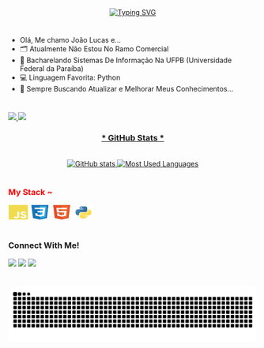  <div align="center">
  <a href="https://git.io/typing-svg">
    <img src="https://readme-typing-svg.demolab.com?font=Fira+Code&weight=500&size=22&pause=1000&color=ffffff&center=true&vCenter=true&random=false&width=524&lines=Welcome+To+My+Profile!" alt="Typing SVG">
  </a>
</div>

#

- Olá, Me chamo João Lucas e...
- 🗂️ Atualmente Não Estou No Ramo Comercial
- 🌱 Bacharelando Sistemas De Informação Na UFPB (Universidade Federal da Paraíba)
- 💻 Linguagem Favorita: Python
- 🎒 Sempre Buscando Atualizar e Melhorar Meus Conhecimentos...

#

<div>
  <a href="https://beacons.ai/jlucasdev7">
  <img height="180em" src="https://github-readme-stats.vercel.app/api?username=jlucasdev7&show_icons=true&text_color=ffffff&title_color=ff0000&icon_color=ff0000&border_color=ff0000&theme=dark&include_all_commits=true&count_private=true"/>
  <img height="180em" src="https://github-readme-stats.vercel.app/api/top-langs/?username=jlucasdev7&layout=compact&langs_count=1&theme=dark&title_color=ff0000&border_color=ff0000&text_color=ffffff"/>
</div>

<div style="text-align: center;" align="center">
  <h3>* GitHub Stats *</h3>
  <br>
  <img src="https://github-readme-stats-git-masterrstaa-rickstaa.vercel.app/api?username=jlucasdev7a&hide_title=true&show_icons=true&include_all_commits=false&count_private=true&line_height=25&hide=issues&bg_color=000&title_color=FF00F6&text_color=FFF&border_radius=3&border_color=36123c&icon_color=FF00F6&theme=jolly" alt="GitHub stats">

  <a href="https://github.com/jlucasdev7/github-readme-stats">
    <img src="https://github-readme-stats-git-masterrstaa-rickstaa.vercel.app/api/top-langs/?username=jlucasdev7&line_height=10&card_width=290&layout=compact&hide_title=false&count_private=true&langs_count=1&show_icons=true&title_color=FF00F6&hide=html,scss,less&bg_color=000&text_color=8B8B8B&border_radius=3&border_color=561760&count_private=true" alt="Most Used Languages">
  </a>
</div>
  
 #
 
 <h3 style="color:red" align="left">My Stack ~</h3>


<div align="left">
  <img alt="js logo" height="30" width="40" src="https://raw.githubusercontent.com/devicons/devicon/master/icons/javascript/javascript-plain.svg"/>
  <img alt= "css logo" height="30" width="40"src="https://raw.githubusercontent.com/devicons/devicon/master/icons/css3/css3-original.svg"/>
  <img alt="html logo" height="30" width="40" src="https://raw.githubusercontent.com/devicons/devicon/master/icons/html5/html5-original.svg"/>
  <img alt= "python logo" height="30" width="40"src="https://raw.githubusercontent.com/devicons/devicon/master/icons/python/python-original.svg"/>
</div>
  
  #

<h3 align="left">Connect With Me!</h3>

<div> 
  <a href="https://instagram.com/joaolucas.dev" target="_blank"><img src="https://img.shields.io/badge/-Instagram-%23E4405F?style=for-the-badge&logo=instagram&logoColor=white" target="_blank"></a>
  <a href = "mailto:jl159259510@gmail.com"><img src="https://img.shields.io/badge/-Gmail-FF0000?style=for-the-badge&logo=gmail&logoColor=white" target="_blank"></a>
  <a href="https://www.linkedin.com/in/joãolucas7/)" target="_blank"><img src="https://img.shields.io/badge/-LinkedIn-%230077B5?style=for-the-badge&logo=linkedin&logoColor=white" target="_blank"></a> 
</div>

#

<picture align="center">
  <source media="(prefers-color-scheme: dark)" srcset="https://raw.githubusercontent.com/jlucasdev7/jlucasdev7/output/github-contribution-grid-snake-dark.svg">
  <source media="(prefers-color-scheme: light)" srcset="https://raw.githubusercontent.com/jlucasdev7/jlucasdev7/output/github-contribution-grid-snake-dark.svg">
  <img align="center" alt="github contribution grid snake animation" src="https://raw.githubusercontent.com/jlucasdev7/jlucasdev7/output/github-contribution-grid-snake.svg">
</picture>
